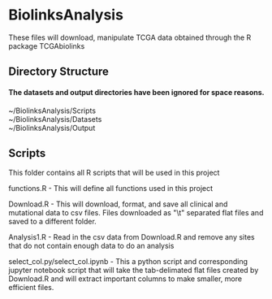 # BiolinksAnalysis
These files will download, manipulate TCGA data obtained through the R package TCGAbiolinks

## Directory Structure
#### The datasets and output directories have been ignored for space reasons. 
~/BiolinksAnalysis/Scripts  
~/BiolinksAnalysis/Datasets  
~/BiolinksAnalysis/Output  

## Scripts
This folder contains all R scripts that will be used in this project

functions.R - This will define all functions used in this project

Download.R - This will download, format, and save all clinical and mutational data to csv files. Files downloaded as "\t" separated flat files and saved to a different
folder. 

Analysis1.R - Read in the csv data from Download.R and remove any sites that do not contain enough data to do an analysis

select_col.py/select_col.ipynb - This a python script and corresponding jupyter notebook script that will take the tab-delimated flat files created by Download.R and will extract important columns to make smaller, more efficient files. 

